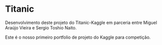 # Titanic
Desenvolvimento deste projeto do Titanic-Kaggle em parceria entre Miguel Araújo Vieira e Sergio Toshio Naito.

Este é o nosso primeiro portfolio de projeto do Kaggle para competição.
